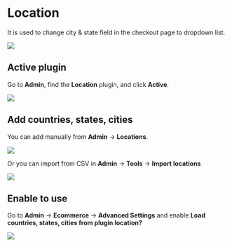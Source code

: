 # Location

It is used to change city & state field in the checkout page to dropdown list.

![](../images/location-1.png)

## Active plugin

Go to **Admin**, find the **Location** plugin, and click **Active**.

![](../images/location-2.png)

## Add countries, states, cities

You can add manually from **Admin** -> **Locations**.

![](../images/location-3.png)

Or you can import from CSV in **Admin** -> **Tools** -> **Import locations**

![](../images/location-4.png)

## Enable to use

Go to **Admin** -> **Ecommerce** -> **Advanced Settings** and enable **Load countries, states, cities from plugin location?**

![](../images/location-5.png)